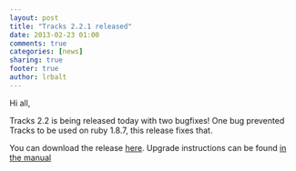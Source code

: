 ```yaml
---
layout: post
title: "Tracks 2.2.1 released"
date: 2013-02-23 01:00
comments: true
categories: [news]
sharing: true
footer: true
author: lrbalt
---
```

Hi all,

Tracks 2.2 is being released today with two bugfixes! One bug prevented Tracks to be used on ruby 1.8.7, this release fixes that.

You can download the release [here](https://github.com/TracksApp/tracks/archive/v2.2.1.zip). Upgrade instructions can be found [in the manual](https://github.com/TracksApp/tracks/blob/v{{site.version}}/doc/upgrading.textile)

